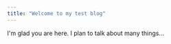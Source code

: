 ```yaml
---
title: "Welcome to my test blog"
---
```


I'm glad you are here. I plan to talk about many things...
